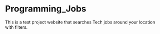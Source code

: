 # Programming_Jobs
This is a test project website that searches Tech jobs around your location with filters.
